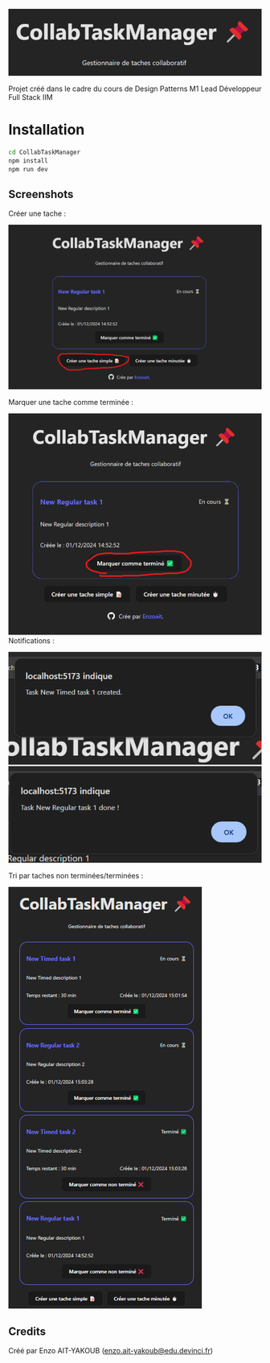 ![Logo](/CollabTaskManager/src/assets/CollabTaskManager.png)

Projet créé dans le cadre du cours de Design Patterns M1 Lead Développeur Full Stack IIM 

# Installation

```sh
cd CollabTaskManager
npm install
npm run dev
```

## Screenshots
Créer une tache :

![alt text](image.png)

Marquer une tache comme terminée :

![alt text](image-1.png)
Notifications : 

![alt text](image-2.png)
![alt text](image-3.png)

Tri par taches non terminées/terminées : 

![alt text](image-4.png)

## Credits

Créé par Enzo AIT-YAKOUB (enzo.ait-yakoub@edu.devinci.fr)